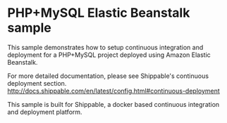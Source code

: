 PHP+MySQL Elastic Beanstalk sample
==========================

This sample demonstrates how to setup continuous integration and deployment for a PHP+MySQL project deployed using Amazon Elastic Beanstalk.

For more detailed documentation, please see Shippable's continuous deployment section.  http://docs.shippable.com/en/latest/config.html#continuous-deployment

This sample is built for Shippable, a docker based continuous integration and deployment platform.
